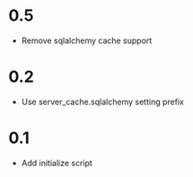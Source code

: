 # 0.5
- Remove sqlalchemy cache support

# 0.2
- Use server_cache.sqlalchemy setting prefix

# 0.1
- Add initialize script

